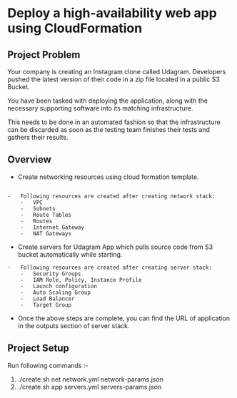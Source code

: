# Deploy a high-availability web app using CloudFormation

## Project Problem
Your company is creating an Instagram clone called Udagram. Developers pushed the latest version of their code in a zip file located in a public S3 Bucket.

You have been tasked with deploying the application, along with the necessary supporting software into its matching infrastructure.

This needs to be done in an automated fashion so that the infrastructure can be discarded as soon as the testing team finishes their tests and gathers their results.

## Overview

- Create networking resources using cloud formation template.
```

-   Following resources are created after creating network stack:
    -   VPC
    -   Subnets
    -   Route Tables
    -   Routes
    -   Internet Gateway
    -   NAT Gateways
```
- Create servers for Udagram App which pulls source code from S3 bucket automatically while starting.

```
-   Following resources are created after creating server stack:
    -   Security Groups
    -   IAM Role, Policy, Instance Profile
    -   Launch configuration
    -   Auto Scaling Group
    -   Load Balancer
    -   Target Group
```
- Once the above steps are complete, you can find the URL of application in the outputs section of server stack.

## Project Setup

Run following commands :-

1. ./create.sh net network.yml network-params.json
2. ./create.sh app servers.yml servers-params.json